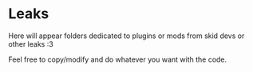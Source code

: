 # Leaks
Here will appear folders dedicated to plugins or mods from skid devs or other leaks :3

Feel free to copy/modify and do whatever you want with the code.
